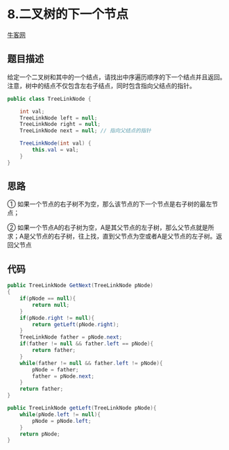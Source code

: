 # 8.二叉树的下一个节点

 [牛客网](https://www.nowcoder.com/practice/9023a0c988684a53960365b889ceaf5e?tpId=13&tqId=11210&tPage=1&rp=1&ru=/ta/coding-interviews&qru=/ta/coding-interviews/question-ranking&from=cyc_github) 

## 题目描述

 给定一个二叉树和其中的一个结点，请找出中序遍历顺序的下一个结点并且返回。注意，树中的结点不仅包含左右子结点，同时包含指向父结点的指针。 

```java
public class TreeLinkNode {

    int val;
    TreeLinkNode left = null;
    TreeLinkNode right = null;
    TreeLinkNode next = null; // 指向父结点的指针

    TreeLinkNode(int val) {
        this.val = val;
    }
}
```

## 思路

 ① 如果一个节点的右子树不为空，那么该节点的下一个节点是右子树的最左节点； 

② 如果一个节点A的右子树为空，A是其父节点的左子树，那么父节点就是所求；A是父节点的右子树，往上找，直到父节点为空或者A是父节点的左子树。返回父节点

## 代码

```java
public TreeLinkNode GetNext(TreeLinkNode pNode)
{
    if(pNode == null){
        return null;
    }
    if(pNode.right != null){
        return getLeft(pNode.right);
    }
    TreeLinkNode father = pNode.next;
    if(father != null && father.left == pNode){
        return father;
    }
    while(father != null && father.left != pNode){
        pNode = father;
        father = pNode.next;
    }
    return father;
}

public TreeLinkNode getLeft(TreeLinkNode pNode){
    while(pNode.left != null){
        pNode = pNode.left;
    }
    return pNode;
}
```

